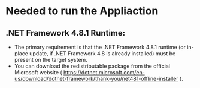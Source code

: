 
# Needed to run the Appliaction
## .NET Framework 4.8.1 Runtime:

- The primary requirement is that the .NET Framework 4.8.1 runtime (or in-place update, if .NET Framework 4.8 is already installed) must be present on the target system.
- You can download the redistributable package from the official Microsoft website
( https://dotnet.microsoft.com/en-us/download/dotnet-framework/thank-you/net481-offline-installer ).
